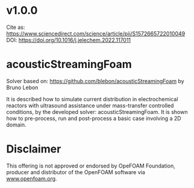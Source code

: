 # v1.0.0
Cite as: https://www.sciencedirect.com/science/article/pii/S1572665722010049 DOI: https://doi.org/10.1016/j.jelechem.2022.117011
# acousticStreamingFoam
Solver based on: https://github.com/blebon/acousticStreamingFoam by Bruno Lebon

It is described how to simulate current distribution in electrochemical reactors with ultrasound assistance under mass-transfer controlled conditions, by the developed solver: acousticStreamingFoam. It is shown how to pre-process, run and post-process a basic case involving a 2D domain.

# Disclaimer
This offering is not approved or endorsed by OpeFOAM Foundation, producer and distributor of the OpenFOAM software via www.openfoam.org.


